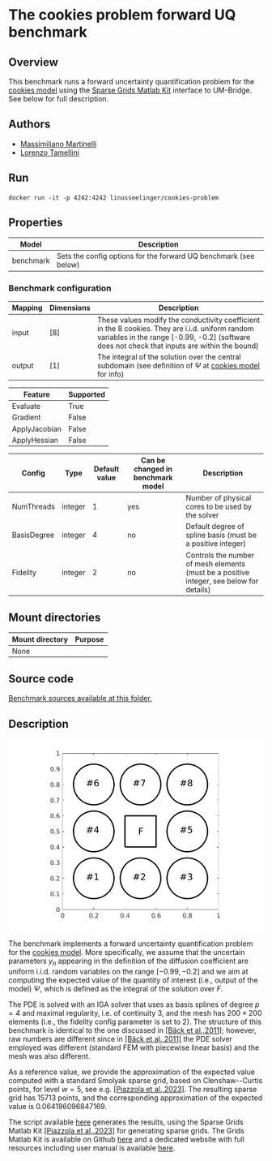 # The cookies problem forward UQ benchmark

## Overview

This benchmark runs a forward uncertainty quantification problem for the [cookies model](https://github.com/UM-Bridge/benchmarks/tree/main/models/cookies-problem/README.md) using the [Sparse Grids Matlab Kit]((https://github.com/lorenzo-tamellini/sparse-grids-matlab-kit)) interface to UM-Bridge. See below for full description.

## Authors
- [Massimiliano Martinelli](mailto:martinelli@imati.cnr.it)
- [Lorenzo Tamellini](mailto:tamellini@imati.cnr.it)

## Run
```
docker run -it -p 4242:4242 linusseelinger/cookies-problem
```

## Properties

Model     | Description
---       | ---
benchmark | Sets the config options for the forward UQ benchmark (see below)

### Benchmark configuration

Mapping | Dimensions   | Description
---     |---           |---
input   | [8]          | These values modify the conductivity coefficient in the 8 cookies. They are i.i.d. uniform random variables in the range [-0.99, -0.2] (software does not check that inputs are within the bound) 
output  | \[1\]        | The integral of the solution over the central subdomain (see definition of $\Psi$ at [cookies model](https://github.com/UM-Bridge/benchmarks/tree/main/models/cookies-problem/README.md) for info)

Feature       | Supported
---           |---
Evaluate      | True
Gradient      | False
ApplyJacobian | False
ApplyHessian  | False

Config        | Type    | Default value   	| Can be changed in benchmark model	| Description
---           |---      |---      		|---		  			| ---	
NumThreads    | integer | 1     		| yes					| Number of physical cores to be used by the solver 
BasisDegree   | integer | 4       		| no					| Default degree of spline basis (must be a positive integer)
Fidelity      | integer | 2       		| no					| Controls the number of mesh elements (must be a positive integer, see below for details)


## Mount directories
Mount directory | Purpose
---             |---
None            | 

## Source code

[Benchmark sources available at this folder.](https://github.com/UM-Bridge/benchmarks/tree/main/benchmarks/cookies-problem)

## Description

![cookies-problem](https://raw.githubusercontent.com/UM-Bridge/benchmarks/main/models/cookies-problem/cookies_domain.png "geometry of the cookies problem")

The benchmark implements a forward uncertainty quantification problem for the [cookies model](https://github.com/UM-Bridge/benchmarks/tree/main/models/cookies-problem/README.md). More specifically, we assume that the uncertain parameters $y_n$ appearing in the definition of the diffusion coefficient are uniform i.i.d. random variables on the range $[-0.99, -0.2]$ and we aim at computing the expected value of the quantity of interest (i.e., output of the model) $\Psi$, which is defined as the integral of the solution over $F$.

The PDE is solved with an IGA solver that uses as basis splines of degree $p=4$ and maximal regularity, i.e. of continuity $3$, and the mesh has $200 \times 200$ elements (i.e., the fidelity config parameter is set to $2$). The structure of this benchmark is identical to the one discussed in [[Bäck et al.,2011]](https://doi.org/10.1007/978-3-642-15337-2_3); however, raw numbers are different since in [[Bäck et al.,2011]](https://doi.org/10.1007/978-3-642-15337-2_3) the PDE solver employed was different (standard FEM with piecewise linear basis) and the mesh was also different.


As a reference value, we provide the approximation of the expected value computed with a standard Smolyak sparse grid, based on Clenshaw--Curtis points, for level $w=5$, see e.g. [[Piazzola et al.,2023]](https://doi.org/10.48550/arXiv.2203.09314). The resulting sparse grid has 15713 points, and the corresponding approximation of the expected value is $0.064196096847169$.


The script available [here](https://github.com/UM-Bridge/benchmarks/tree/main/benchmarks/cookies-problem/run_forward_benchmark_in_matlab.m) generates the results, using the Sparse Grids Matlab Kit [[Piazzola et al.,2023]](https://doi.org/10.48550/arXiv.2203.09314) for generating sparse grids. The Grids Matlab Kit is available on Github [here](https://github.com/lorenzo-tamellini/sparse-grids-matlab-kit) and a dedicated website with full resources including user manual is available [here](https://sites.google.com/view/sparse-grids-kit).
